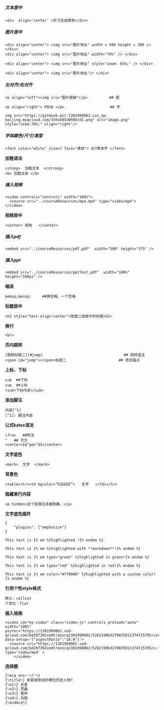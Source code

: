 ##### 文本居中

```
<div  align='center' >实习总结报告</div>
```

##### 图片居中

```
<div align="center"> <img src="图片地址" width = 500 height = 300 /> </div>
<div align="center"> <img src="图片地址" width="70%" /> </div>
```

```
<div align="center"> <img src="图片地址" style="zoom: 65%;" /> </div>
```

```
<div align="center"> <img src="图片地址"/> </div>
```

##### 左对齐/右对齐

```
<p align="left"><img src="图片链接"</p>          ## 图
```

```
<p align="right"> PQSQ </p>                     ## 字
```

```
img src="https://gitbook-pic-1301999062.cos.ap-beijing.myqcloud.com/3tKxU8V2WhRXzdI.png" alt="image.png" style="zoom:70%;" align="right"/>
```

##### 字体颜色/尺寸/类型

```
<font color="white" size=7 face="黑体"> 白7黑体字 </font>
```

**加粗语法**

```
<stong>  加粗文本  </strong>
<b> 加粗文本 </b>
```

##### 插入视频

```
<video controls="controls" width="100%">
  <source src="../courseResources/mp4.mp4" type="video/mp4">
</video>
```

**视频居中**

```
<center> 视频   </center>
```

##### 插入pdf

```
<embed src="../courseResources/pdf.pdf"  width="500" height="375" />
```

##### 插入ppt

```
<embed src="../courseResources/pptTest.pdf"  width="100%" height="500px" />
```

**缩进**

```
&emsp;&ensp;     ##俩空格、一个空格
```

**标题居中**

```
<h2 style="text-align:center">我是二级居中的标题<h2>
```

**换行**

```
<br>
```

**页内跳转**

```
[跳转标题二](#jump)                                     ## 跳转语法
<span id="jump"></span>标题二                        ## 添加锚点
```

**上标、下标**

```
sub  ##下标
sup  ##上标
<sub>下标内容</sub>
```

**添加脚注**

```
内容[^1]
[^1]: 脚注内容
```

**公式katex语法**

```
\frac   ##除法
^   ## 次方
<center>$$"gon"$$</center> 
```

**文字底色**

```
<mark>  文字  </mark>
```

**背景色**

```
<table><tr><td bgcolor=“D1EEEE”>   文字   </td></tr>
```

**隐藏某行内容**

```
<p hidden>这个段落应该被隐藏。</p>
```

**文字底色插件**

```
{
    "plugins": ["emphasize"]
}
```

```
This text is {% em %}highlighted !{% endem %}

This text is {% em %}highlighted with **markdown**!{% endem %}

This text is {% em type="green" %}highlighted in green!{% endem %}

This text is {% em type="red" %}highlighted in red!{% endem %}

This text is {% em color="#ff0000" %}highlighted with a custom color!{% endem %}
```

**引用个性style格式**

```
默认：callout
个性化：flat
```

**插入视频**

```
<video id="my-video" class="video-js" controls preload="auto" width="100%"
poster="https://1301999062.vod-qcloud.com/bd28f392vodtranscq1301999062/5262199b3270835011374725705/coverBySnapshot/coverBySnapshot_10_0.jpg" data-setup='{"aspectRatio":"16:9"}'>
  <source src="https://1301999062.vod-qcloud.com/bd28f392vodtranscq1301999062/5262199b3270835011374725705/v.f80000.mp4" type='video/mp4' >
    </video>
```

**选择题**

```python
{%mcq ans="o4"%}
{%title%} 卧薪尝胆说的哪位历史人物?
{%o1%} 夫差
{%o2%} 范蠡
{%o3%} 管仲
{%o4%} 勾践
{%endmcq%}
```
